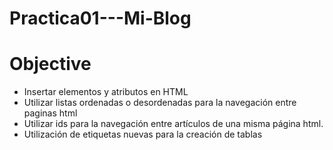 # Practica01---Mi-Blog 
<h1>Objective</h1>

<ul>
  <li>Insertar elementos y atributos en HTML </li>
  <li>Utilizar listas ordenadas o desordenadas para la navegación entre paginas html </li>
  <li>Utilizar ids para la navegación entre artículos de una misma página html. </li>
  <li>Utilización de etiquetas  nuevas para la creación de tablas</li>
 </ul>

